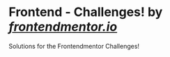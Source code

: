 # Frontend - Challenges! by _[frontendmentor.io](https://frontendmentor.io)_

Solutions for the Frontendmentor Challenges!

